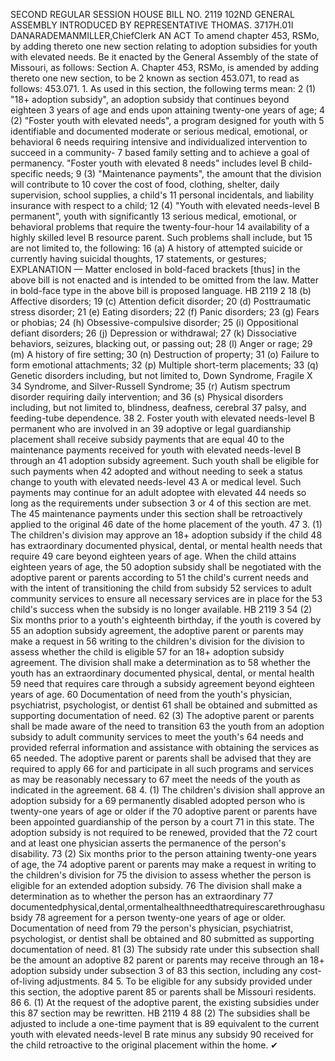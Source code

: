 SECOND REGULAR SESSION
HOUSE BILL NO. 2119
102ND GENERAL ASSEMBLY
INTRODUCED BY REPRESENTATIVE THOMAS.
3717H.01I DANARADEMANMILLER,ChiefClerk
AN ACT
To amend chapter 453, RSMo, by adding thereto one new section relating to adoption
subsidies for youth with elevated needs.
Be it enacted by the General Assembly of the state of Missouri, as follows:
Section A. Chapter 453, RSMo, is amended by adding thereto one new section, to be
2 known as section 453.071, to read as follows:
453.071. 1. As used in this section, the following terms mean:
2 (1) "18+ adoption subsidy", an adoption subsidy that continues beyond eighteen
3 years of age and ends upon attaining twenty-one years of age;
4 (2) "Foster youth with elevated needs", a program designed for youth with
5 identifiable and documented moderate or serious medical, emotional, or behavioral
6 needs requiring intensive and individualized intervention to succeed in a community-
7 based family setting and to achieve a goal of permanency. "Foster youth with elevated
8 needs" includes level B child-specific needs;
9 (3) "Maintenance payments", the amount that the division will contribute to
10 cover the cost of food, clothing, shelter, daily supervision, school supplies, a child's
11 personal incidentals, and liability insurance with respect to a child;
12 (4) "Youth with elevated needs-level B permanent", youth with significantly
13 serious medical, emotional, or behavioral problems that require the twenty-four-hour
14 availability of a highly skilled level B resource parent. Such problems shall include, but
15 are not limited to, the following:
16 (a) A history of attempted suicide or currently having suicidal thoughts,
17 statements, or gestures;
EXPLANATION — Matter enclosed in bold-faced brackets [thus] in the above bill is not enacted and is
intended to be omitted from the law. Matter in bold-face type in the above bill is proposed language.
HB 2119 2
18 (b) Affective disorders;
19 (c) Attention deficit disorder;
20 (d) Posttraumatic stress disorder;
21 (e) Eating disorders;
22 (f) Panic disorders;
23 (g) Fears or phobias;
24 (h) Obsessive-compulsive disorder;
25 (i) Oppositional defiant disorders;
26 (j) Depression or withdrawal;
27 (k) Dissociative behaviors, seizures, blacking out, or passing out;
28 (l) Anger or rage;
29 (m) A history of fire setting;
30 (n) Destruction of property;
31 (o) Failure to form emotional attachments;
32 (p) Multiple short-term placements;
33 (q) Genetic disorders including, but not limited to, Down Syndrome, Fragile X
34 Syndrome, and Silver-Russell Syndrome;
35 (r) Autism spectrum disorder requiring daily intervention; and
36 (s) Physical disorders including, but not limited to, blindness, deafness, cerebral
37 palsy, and feeding-tube dependence.
38 2. Foster youth with elevated needs-level B permanent who are involved in an
39 adoptive or legal guardianship placement shall receive subsidy payments that are equal
40 to the maintenance payments received for youth with elevated needs-level B through an
41 adoption subsidy agreement. Such youth shall be eligible for such payments when
42 adopted and without needing to seek a status change to youth with elevated needs-level
43 A or medical level. Such payments may continue for an adult adoptee with elevated
44 needs so long as the requirements under subsection 3 or 4 of this section are met. The
45 maintenance payments under this section shall be retroactively applied to the original
46 date of the home placement of the youth.
47 3. (1) The children's division may approve an 18+ adoption subsidy if the child
48 has extraordinary documented physical, dental, or mental health needs that require
49 care beyond eighteen years of age. When the child attains eighteen years of age, the
50 adoption subsidy shall be negotiated with the adoptive parent or parents according to
51 the child's current needs and with the intent of transitioning the child from subsidy
52 services to adult community services to ensure all necessary services are in place for the
53 child's success when the subsidy is no longer available.
HB 2119 3
54 (2) Six months prior to a youth's eighteenth birthday, if the youth is covered by
55 an adoption subsidy agreement, the adoptive parent or parents may make a request in
56 writing to the children's division for the division to assess whether the child is eligible
57 for an 18+ adoption subsidy agreement. The division shall make a determination as to
58 whether the youth has an extraordinary documented physical, dental, or mental health
59 need that requires care through a subsidy agreement beyond eighteen years of age.
60 Documentation of need from the youth's physician, psychiatrist, psychologist, or dentist
61 shall be obtained and submitted as supporting documentation of need.
62 (3) The adoptive parent or parents shall be made aware of the need to transition
63 the youth from an adoption subsidy to adult community services to meet the youth's
64 needs and provided referral information and assistance with obtaining the services as
65 needed. The adoptive parent or parents shall be advised that they are required to apply
66 for and participate in all such programs and services as may be reasonably necessary to
67 meet the needs of the youth as indicated in the agreement.
68 4. (1) The children's division shall approve an adoption subsidy for a
69 permanently disabled adopted person who is twenty-one years of age or older if the
70 adoptive parent or parents have been appointed guardianship of the person by a court
71 in this state. The adoption subsidy is not required to be renewed, provided that the
72 court and at least one physician asserts the permanence of the person's disability.
73 (2) Six months prior to the person attaining twenty-one years of age, the
74 adoptive parent or parents may make a request in writing to the children's division for
75 the division to assess whether the person is eligible for an extended adoption subsidy.
76 The division shall make a determination as to whether the person has an extraordinary
77 documentedphysical,dental,ormentalhealthneedthatrequirescarethroughasubsidy
78 agreement for a person twenty-one years of age or older. Documentation of need from
79 the person's physician, psychiatrist, psychologist, or dentist shall be obtained and
80 submitted as supporting documentation of need.
81 (3) The subsidy rate under this subsection shall be the amount an adoptive
82 parent or parents may receive through an 18+ adoption subsidy under subsection 3 of
83 this section, including any cost-of-living adjustments.
84 5. To be eligible for any subsidy provided under this section, the adoptive parent
85 or parents shall be Missouri residents.
86 6. (1) At the request of the adoptive parent, the existing subsidies under this
87 section may be rewritten.
HB 2119 4
88 (2) The subsidies shall be adjusted to include a one-time payment that is
89 equivalent to the current youth with elevated needs-level B rate minus any subsidy
90 received for the child retroactive to the original placement within the home.
✔